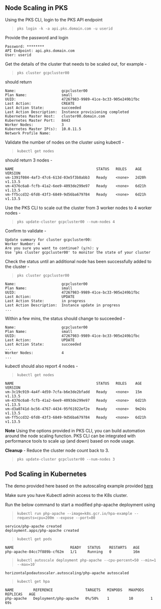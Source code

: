 
## Node Scaling in PKS

Using the PKS CLI, login to the PKS API endpoint

> `pks login -k -a api.pks.domain.com -u userid`                                                                       

Provide the password and login

```shell
Password: ********
API Endpoint: api.pks.domain.com
User: userid
```
Get the details of the cluster that needs to be scaled out, for example - 

> `pks cluster gcpcluster00 `                                                                                                        

should return 
```shell
Name:                     gcpcluster00
Plan Name:                small
UUID:                     47267983-9989-41ce-bc33-905e249b1fbc
Last Action:              CREATE
Last Action State:        succeeded
Last Action Description:  Instance provisioning completed
Kubernetes Master Host:   cluster00.domain.com
Kubernetes Master Port:   8443
Worker Nodes:             3
Kubernetes Master IP(s):  10.0.11.5
Network Profile Name:
```
Validate the number of nodes on the cluster using kubectl - 

> `kubectl get nodes`

should return 3 nodes - 
```shell                                                                                           
NAME                                      STATUS   ROLES    AGE     VERSION
vm-1391f084-4af3-47c6-613d-03e5f3b8abb3   Ready    <none>   2d20h   v1.13.5
vm-4376c6a8-fcfb-41a2-6ee9-4093de299e97   Ready    <none>   6d21h   v1.13.5
vm-ff5ccd32-6fd8-43f3-6849-9d56ba679784   Ready    <none>   6d21h   v1.13.5
```

Use the PKS CLI to scale out the cluster from 3 worker nodes to 4 worker nodes - 

> `pks update-cluster gcpcluster00 --num-nodes 4 `

Confirm to validate - 
```shell
Update summary for cluster gcpcluster00:
Worker Number: 4
Are you sure you want to continue? (y/n): y
Use 'pks cluster gcpcluster00' to monitor the state of your cluster
```

Check the status until an additional node has been successfully added to the cluster - 

> `pks cluster gcpcluster00 `                                                                                                        

```shell
Name:                     gcpcluster00
Plan Name:                small
UUID:                     47267983-9989-41ce-bc33-905e249b1fbc
Last Action:              UPDATE
Last Action State:        in progress
Last Action Description:  Instance update in progress
...
```
Within a few mins, the status should change to succeeded - 

```shell
Name:                     gcpcluster00
Plan Name:                small
UUID:                     47267983-9989-41ce-bc33-905e249b1fbc
Last Action:              UPDATE
Last Action State:        succeeded
...
Worker Nodes:             4
...
```
kubectl should also report 4 nodes - 

>`kubectl get nodes`

```shell
NAME                                      STATUS   ROLES    AGE     VERSION
vm-3c19c919-4a4f-4d59-7cfa-b6e3de2bfadd   Ready    <none>   15m     v1.13.5
vm-4376c6a8-fcfb-41a2-6ee9-4093de299e97   Ready    <none>   6d21h   v1.13.5
vm-d3a0741d-bc56-4767-4434-95f61922ef2e   Ready    <none>   9m24s   v1.13.5
vm-ff5ccd32-6fd8-43f3-6849-9d56ba679784   Ready    <none>   6d21h   v1.13.5
```
**Note** Using the options provided in PKS CLI, you can build automation around the node scaling function. PKS CLI can be integrated with performance tools to scale up (and down) based on node usage.  

**Cleanup** - Reduce the cluster node count back to 3.

>`pks update-cluster gcpcluster00 --num-nodes 3`

## Pod Scaling in Kubernetes

The demo provided here based on the autoscaling example provided [here](https://kubernetes.io/docs/tasks/run-application/horizontal-pod-autoscale-walkthrough/)

Make sure you have Kubectl admin access to the K8s cluster. 

Run the below command to start a modified php-apache deployment using 

> ```
> kubectl run php-apache --image=k8s.gcr.io/hpa-example --requests=cpu=200m --expose --port=80
> ```

```shell
service/php-apache created
deployment.apps/php-apache created
```

> `kubectl get pods`

```shell
NAME                          READY   STATUS    RESTARTS   AGE
php-apache-84cc7f889b-cf62m   1/1     Running   0          16m
```

> ```
>kubectl autoscale deployment php-apache --cpu-percent=50 --min=1 --max=10`
>``` 

```
horizontalpodautoscaler.autoscaling/php-apache autoscaled
```

> `kubectl get hpa` 

```shell
NAME         REFERENCE               TARGETS   MINPODS   MAXPODS   REPLICAS   AGE
php-apache   Deployment/php-apache   0%/50%    1         10        1          69s
```

<!--stackedit_data:
eyJoaXN0b3J5IjpbMTE1MTM4OTkzNSwxNjkyMzUzODExLDE2ND
k2MjM2MDksLTE2NzcyMzM5NzcsLTE1MDM5Nzg4MjYsOTMxMzIy
MTU2LDE4MzEwOTI1NywxOTY1Mjk2MTE0LDczMDk5ODExNl19
-->
